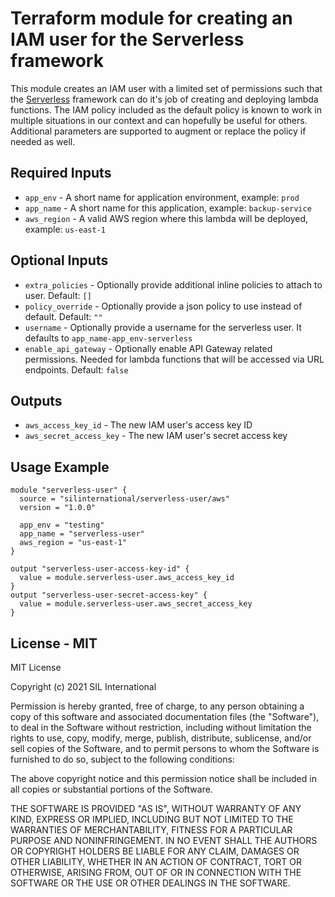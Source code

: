 # Terraform module for creating an IAM user for the Serverless framework

This module creates an IAM user with a limited set of permissions such that the 
[Serverless](https://www.serverless.com/) 
framework can do it's job of creating and deploying lambda functions. The IAM policy included
as the default policy is known to work in multiple situations in our context and can hopefully
be useful for others. Additional parameters are supported to augment or replace the policy 
if needed as well. 

## Required Inputs
 - `app_env` - A short name for application environment, example: `prod`
 - `app_name` - A short name for this application, example: `backup-service`
 - `aws_region` - A valid AWS region where this lambda will be deployed, example: `us-east-1`

## Optional Inputs 
 - `extra_policies` - Optionally provide additional inline policies to attach to user. Default: `[]`
 - `policy_override` - Optionally provide a json policy to use instead of default. Default: `""`
 - `username` - Optionally provide a username for the serverless user. It defaults to `app_name-app_env-serverless`
 - `enable_api_gateway` - Optionally enable API Gateway related permissions. 
                          Needed for lambda functions that will be accessed via URL endpoints. Default: `false` 

## Outputs
 - `aws_access_key_id` - The new IAM user's access key ID
 - `aws_secret_access_key` - The new IAM user's secret access key

## Usage Example

```hcl
module "serverless-user" {
  source = "silinternational/serverless-user/aws"
  version = "1.0.0"
  
  app_env = "testing"
  app_name = "serverless-user"
  aws_region = "us-east-1"
}

output "serverless-user-access-key-id" {
  value = module.serverless-user.aws_access_key_id
}
output "serverless-user-secret-access-key" {
  value = module.serverless-user.aws_secret_access_key
}
```


## License - MIT
MIT License

Copyright (c) 2021 SIL International

Permission is hereby granted, free of charge, to any person obtaining a copy
of this software and associated documentation files (the "Software"), to deal
in the Software without restriction, including without limitation the rights
to use, copy, modify, merge, publish, distribute, sublicense, and/or sell
copies of the Software, and to permit persons to whom the Software is
furnished to do so, subject to the following conditions:

The above copyright notice and this permission notice shall be included in all
copies or substantial portions of the Software.

THE SOFTWARE IS PROVIDED "AS IS", WITHOUT WARRANTY OF ANY KIND, EXPRESS OR
IMPLIED, INCLUDING BUT NOT LIMITED TO THE WARRANTIES OF MERCHANTABILITY,
FITNESS FOR A PARTICULAR PURPOSE AND NONINFRINGEMENT. IN NO EVENT SHALL THE
AUTHORS OR COPYRIGHT HOLDERS BE LIABLE FOR ANY CLAIM, DAMAGES OR OTHER
LIABILITY, WHETHER IN AN ACTION OF CONTRACT, TORT OR OTHERWISE, ARISING FROM,
OUT OF OR IN CONNECTION WITH THE SOFTWARE OR THE USE OR OTHER DEALINGS IN THE
SOFTWARE.